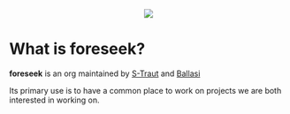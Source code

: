 <div align="center"><img src="https://cdn.discordapp.com/attachments/414542714365935626/898306428492722207/foreseek.png" /></div>

# What is foreseek?

**foreseek** is an org maintained by [S-Traut](https://github.com/S-Traut) and [Ballasi](https://github.com/Ballasi)

Its primary use is to have a common place to work on projects we are both interested in working on.
